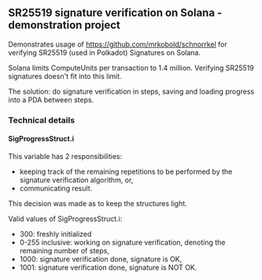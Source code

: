 ## SR25519 signature verification on Solana - demonstration project

Demonstrates usage of https://github.com/mrkobold/schnorrkel for verifying SR25519 (used in Polkadot) Signatures on Solana.

Solana limits ComputeUnits per transaction to 1.4 million. Verifying SR25519 signatures doesn't fit into this limit.

The solution: do signature verification in steps, saving and loading progress into a PDA between steps.

### Technical details
#### SigProgressStruct.i

This variable has 2 responsibilities:

- keeping track of the remaining repetitions to be performed by the signature verification algorithm, or,
- communicating result.

This decision was made as to keep the structures light.

Valid values of SigProgressStruct.i:

- 300: freshly initialized
- 0-255 inclusive: working on signature verification, denoting the remaining number of steps,
- 1000: signature verification done, signature is OK,
- 1001: signature verification done, signature is NOT OK.
